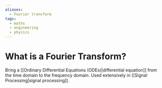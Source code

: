 ```yaml
---
aliases:
  - Fourier transform
tags:
  - maths
  - engineering
  - physics
---
```

# What is a Fourier Transform?
Bring a [[Ordinary Differential Equations (ODEs)|differential equation]] from the time domain to the frequency domain. Used extensively in [[Signal Processing|signal processing]]. 